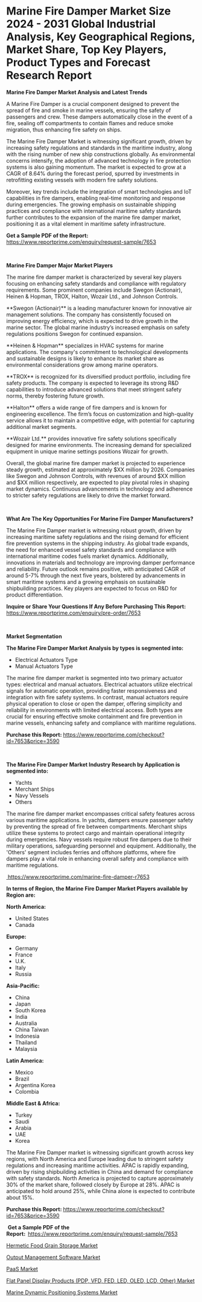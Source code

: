 <p><h1>Marine Fire Damper Market Size 2024 - 2031 Global Industrial Analysis, Key Geographical Regions, Market Share, Top Key Players, Product Types and Forecast Research Report</h1></p><p><strong>Marine Fire Damper Market Analysis and Latest Trends</strong></p>
<p><p>A Marine Fire Damper is a crucial component designed to prevent the spread of fire and smoke in marine vessels, ensuring the safety of passengers and crew. These dampers automatically close in the event of a fire, sealing off compartments to contain flames and reduce smoke migration, thus enhancing fire safety on ships.</p><p>The Marine Fire Damper Market is witnessing significant growth, driven by increasing safety regulations and standards in the maritime industry, along with the rising number of new ship constructions globally. As environmental concerns intensify, the adoption of advanced technology in fire protection systems is also gaining momentum. The market is expected to grow at a CAGR of 8.64% during the forecast period, spurred by investments in retrofitting existing vessels with modern fire safety solutions.</p><p>Moreover, key trends include the integration of smart technologies and IoT capabilities in fire dampers, enabling real-time monitoring and response during emergencies. The growing emphasis on sustainable shipping practices and compliance with international maritime safety standards further contributes to the expansion of the marine fire damper market, positioning it as a vital element in maritime safety infrastructure.</p></p>
<p><strong>Get a Sample PDF of the Report:&nbsp;</strong> <a href="https://www.reportprime.com/enquiry/request-sample/7653">https://www.reportprime.com/enquiry/request-sample/7653</a></p>
<p>&nbsp;</p>
<p><strong>Marine Fire Damper Major Market Players</strong></p>
<p><p>The marine fire damper market is characterized by several key players focusing on enhancing safety standards and compliance with regulatory requirements. Some prominent companies include Swegon (Actionair), Heinen & Hopman, TROX, Halton, Wozair Ltd., and Johnson Controls.</p><p>**Swegon (Actionair)** is a leading manufacturer known for innovative air management solutions. The company has consistently focused on improving energy efficiency, which is expected to drive growth in the marine sector. The global marine industry’s increased emphasis on safety regulations positions Swegon for continued expansion.</p><p>**Heinen & Hopman** specializes in HVAC systems for marine applications. The company's commitment to technological developments and sustainable designs is likely to enhance its market share as environmental considerations grow among marine operators.</p><p>**TROX** is recognized for its diversified product portfolio, including fire safety products. The company is expected to leverage its strong R&D capabilities to introduce advanced solutions that meet stringent safety norms, thereby fostering future growth.</p><p>**Halton** offers a wide range of fire dampers and is known for engineering excellence. The firm’s focus on customization and high-quality service allows it to maintain a competitive edge, with potential for capturing additional market segments.</p><p>**Wozair Ltd.** provides innovative fire safety solutions specifically designed for marine environments. The increasing demand for specialized equipment in unique marine settings positions Wozair for growth.</p><p>Overall, the global marine fire damper market is projected to experience steady growth, estimated at approximately $XX million by 2026. Companies like Swegon and Johnson Controls, with revenues of around $XX million and $XX million respectively, are expected to play pivotal roles in shaping market dynamics. Continuous advancements in technology and adherence to stricter safety regulations are likely to drive the market forward.</p></p>
<p>&nbsp;</p>
<p><strong>What Are The Key Opportunities For Marine Fire Damper Manufacturers?</strong></p>
<p><p>The Marine Fire Damper market is witnessing robust growth, driven by increasing maritime safety regulations and the rising demand for efficient fire prevention systems in the shipping industry. As global trade expands, the need for enhanced vessel safety standards and compliance with international maritime codes fuels market dynamics. Additionally, innovations in materials and technology are improving damper performance and reliability. Future outlook remains positive, with anticipated CAGR of around 5-7% through the next five years, bolstered by advancements in smart maritime systems and a growing emphasis on sustainable shipbuilding practices. Key players are expected to focus on R&D for product differentiation.</p></p>
<p><strong>Inquire or Share Your Questions If Any Before Purchasing This Report:</strong> <a href="https://www.reportprime.com/enquiry/pre-order/7653">https://www.reportprime.com/enquiry/pre-order/7653</a></p>
<p>&nbsp;</p>
<p><strong>Market Segmentation</strong></p>
<p><strong>The Marine Fire Damper Market Analysis by types is segmented into:</strong></p>
<p><ul><li>Electrical Actuators Type</li><li>Manual Actuators Type</li></ul></p>
<p><p>The marine fire damper market is segmented into two primary actuator types: electrical and manual actuators. Electrical actuators utilize electrical signals for automatic operation, providing faster responsiveness and integration with fire safety systems. In contrast, manual actuators require physical operation to close or open the damper, offering simplicity and reliability in environments with limited electrical access. Both types are crucial for ensuring effective smoke containment and fire prevention in marine vessels, enhancing safety and compliance with maritime regulations.</p></p>
<p><strong>Purchase this Report:&nbsp;</strong><a href="https://www.reportprime.com/checkout?id=7653&price=3590">https://www.reportprime.com/checkout?id=7653&price=3590</a></p>
<p>&nbsp;</p>
<p><strong>The Marine Fire Damper Market Industry Research by Application is segmented into:</strong></p>
<p><ul><li>Yachts</li><li>Merchant Ships</li><li>Navy Vessels</li><li>Others</li></ul></p>
<p><p>The marine fire damper market encompasses critical safety features across various maritime applications. In yachts, dampers ensure passenger safety by preventing the spread of fire between compartments. Merchant ships utilize these systems to protect cargo and maintain operational integrity during emergencies. Navy vessels require robust fire dampers due to their military operations, safeguarding personnel and equipment. Additionally, the 'Others' segment includes ferries and offshore platforms, where fire dampers play a vital role in enhancing overall safety and compliance with maritime regulations.</p></p>
<p><a href="https://www.reportprime.com/marine-fire-damper-r7653">&nbsp;https://www.reportprime.com/marine-fire-damper-r7653</a></p>
<p><strong>In terms of Region, the Marine Fire Damper Market Players available by Region are:</strong></p>
<p>
    <p> <strong> North America: </strong>
        <ul>
            <li>United States</li>
            <li>Canada</li>
        </ul>
        </p> 
    <p> <strong> Europe: </strong>
        <ul>
            <li>Germany</li>
            <li>France</li>
            <li>U.K.</li>
            <li>Italy</li>
            <li>Russia</li>
        </ul>
        </p> 
    <p> <strong> Asia-Pacific: </strong>
        <ul>
            <li>China</li>
            <li>Japan</li>
            <li>South Korea</li>
            <li>India</li>
            <li>Australia</li>
            <li>China Taiwan</li>
            <li>Indonesia</li>
            <li>Thailand</li>
            <li>Malaysia</li>
        </ul>
        </p> 
    <p> <strong> Latin America: </strong>
        <ul>
            <li>Mexico</li>
            <li>Brazil</li>
            <li>Argentina Korea</li>
            <li>Colombia</li>
        </ul>
        </p> 
    <p> <strong> Middle East & Africa: </strong>
        <ul>
            <li>Turkey</li>
            <li>Saudi</li>
            <li>Arabia</li>
            <li>UAE</li>
            <li>Korea</li>
        </ul>
    </p>
    </p>
<p><p>The Marine Fire Damper market is witnessing significant growth across key regions, with North America and Europe leading due to stringent safety regulations and increasing maritime activities. APAC is rapidly expanding, driven by rising shipbuilding activities in China and demand for compliance with safety standards. North America is projected to capture approximately 30% of the market share, followed closely by Europe at 28%. APAC is anticipated to hold around 25%, while China alone is expected to contribute about 15%.</p></p>
<p><strong>Purchase this Report: </strong><a href="https://www.reportprime.com/checkout?id=7653&price=3590">https://www.reportprime.com/checkout?id=7653&price=3590</a></p>
<p>&nbsp;<strong>Get a Sample PDF of the Report:&nbsp;&nbsp;</strong><a href="https://www.reportprime.com/enquiry/request-sample/7653">https://www.reportprime.com/enquiry/request-sample/7653</a></p>
<p><strong></strong></p>
<p><p><a href="https://github.com/SamiaChowdhury801/Market-Research-Report-List-1/blob/main/hermetic-food-grain-storage-market.md">Hermetic Food Grain Storage Market</a></p><p><a href="https://www.linkedin.com/pulse/global-output-management-software-market-product-type-application-4vsge?trackingId=1%2FgnhvU6S5Wsu%2F21bgDeew%3D%3D">Output Management Software Market</a></p><p><a href="https://www.linkedin.com/pulse/global-paas-market-focus-application-end-use-industry-type-equipment-domhe?trackingId=0KHJJYNMTJS4pnndP%2BHwDw%3D%3D">PaaS Market</a></p><p><a href="https://issuu.com/reportprime-2/docs/flat-panel-display-products-pdp-vfd_2ade3d0390a549">Flat Panel Display Products (PDP, VFD, FED, LED, OLED, LCD, Other) Market</a></p><p><a href="https://issuu.com/reportprime-2/docs/marine-dynamic-positioning-systems-_ce62f88aad65d0">Marine Dynamic Positioning Systems Market</a></p></p>